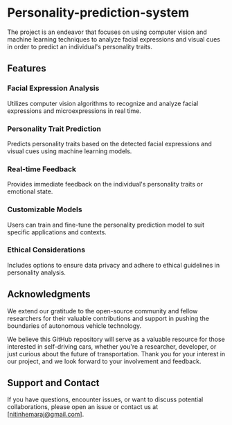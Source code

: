 # Personality-prediction-system
The project is an endeavor that focuses on using computer vision and machine learning techniques to analyze facial expressions and visual cues in order to predict an individual's personality traits.

## Features

### Facial Expression Analysis
Utilizes computer vision algorithms to recognize and analyze facial expressions and microexpressions in real time.
### Personality Trait Prediction
Predicts personality traits based on the detected facial expressions and visual cues using machine learning models.
### Real-time Feedback
Provides immediate feedback on the individual's personality traits or emotional state.
### Customizable Models
Users can train and fine-tune the personality prediction model to suit specific applications and contexts.
### Ethical Considerations
Includes options to ensure data privacy and adhere to ethical guidelines in personality analysis.

## Acknowledgments
We extend our gratitude to the open-source community and fellow researchers for their valuable contributions and support in pushing the boundaries of autonomous vehicle technology.

We believe this GitHub repository will serve as a valuable resource for those interested in self-driving cars, whether you're a researcher, developer, or just curious about the future of transportation. Thank you for your interest in our project, and we look forward to your involvement and feedback.

## Support and Contact
If you have questions, encounter issues, or want to discuss potential collaborations, please open an issue or contact us at [nitinhemaraj@gmail.com].
